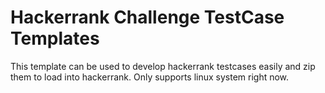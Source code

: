 # Hackerrank Challenge TestCase Templates

This template can be used to develop hackerrank testcases easily and zip them to load into hackerrank. Only supports linux system right now.
